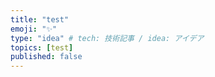 ```yaml
---
title: "test"
emoji: "✨"
type: "idea" # tech: 技術記事 / idea: アイデア
topics: [test]
published: false
---
```

